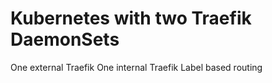 # Kubernetes with two Traefik DaemonSets 
One external Traefik 
One internal Traefik
Label based routing
